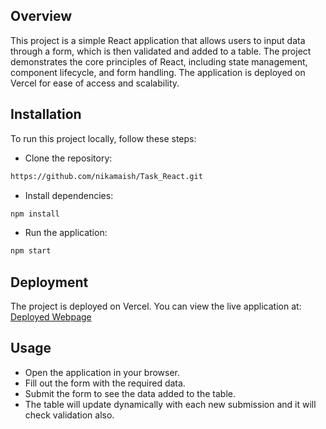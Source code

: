 ## Overview
This project is a simple React application that allows users to input data through a form, which is then validated and added to a table. The project demonstrates the core principles of React, including state management, component lifecycle, and form handling. The application is deployed on Vercel for ease of access and scalability.


## Installation
To run this project locally, follow these steps:

- Clone the repository:
``` bash
https://github.com/nikamaish/Task_React.git
```

- Install dependencies:
``` bash
npm install
```

- Run the application:
``` bash
npm start
```

## Deployment
The project is deployed on Vercel. You can view the live application at:
[Deployed Webpage](https://task-react-vert.vercel.app)


## Usage
- Open the application in your browser.
- Fill out the form with the required data.
- Submit the form to see the data added to the table.
- The table will update dynamically with each new submission and it will check validation also.
